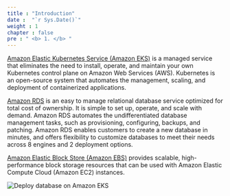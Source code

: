 ```yaml
---
title : "Introduction"
date :  "`r Sys.Date()`" 
weight : 1 
chapter : false
pre : " <b> 1. </b> "
---
```


[Amazon Elastic Kubernetes Service (Amazon EKS)](https://docs.aws.amazon.com/eks/latest/userguide/what-is-eks.html) is a managed service that eliminates the need to install, operate, and maintain your own Kubernetes control plane on Amazon Web Services (AWS). Kubernetes is an open-source system that automates the management, scaling, and deployment of containerized applications. 

[Amazon RDS](https://docs.aws.amazon.com/AmazonRDS/latest/UserGuide/Welcome.html) is an easy to manage relational database service optimized for total cost of ownership. It is simple to set up, operate, and scale with demand. Amazon RDS automates the undifferentiated database management tasks, such as provisioning, configuring, backups, and patching. Amazon RDS enables customers to create a new database in minutes, and offers flexibility to customize databases to meet their needs across 8 engines and 2 deployment options.

[Amazon Elastic Block Store (Amazon EBS)](https://docs.aws.amazon.com/ebs/latest/userguide/what-is-ebs.html) provides scalable, high-performance block storage resources that can be used with Amazon Elastic Compute Cloud (Amazon EC2) instances. 



![Deploy database on Amazon EKS](../images/eksebsmysqlrds.png?pc=60pt)